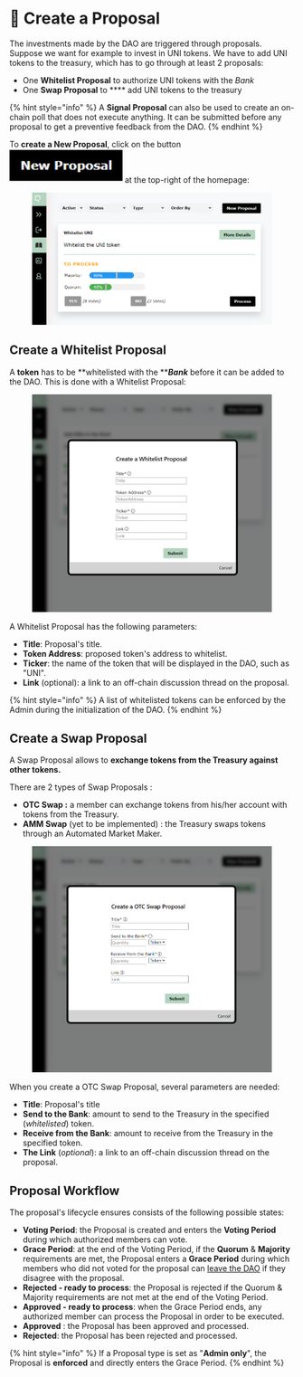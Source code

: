 # 📖 Create a Proposal

The investments made by the DAO are triggered through proposals. Suppose we want for example to invest in UNI tokens. We have to add UNI tokens to the treasury, which has to go through at least 2 proposals:

* One **Whitelist Proposal** to authorize UNI tokens with the _Bank_
* One **Swap Proposal** to **** add UNI tokens to the treasury

{% hint style="info" %}
A **Signal Proposal** can also be used to create an on-chain poll that does not execute anything. It can be submitted before any proposal to get a preventive feedback from the DAO.
{% endhint %}

To **create a New Proposal**, click on the button <img src="../.gitbook/assets/image (2).png" alt="" data-size="line"> at the top-right of the homepage:

<figure><img src="../.gitbook/assets/WHITELIST PROCESS modified.png" alt=""><figcaption></figcaption></figure>

## Create a Whitelist Proposal

A **token** has to be **whitelisted with the **_**Bank**_ before it can be added to the DAO. This is done with a Whitelist Proposal:

<figure><img src="../.gitbook/assets/Whitelist.png" alt=""><figcaption></figcaption></figure>

A Whitelist Proposal has the following parameters:

* **Title**: Proposal's title.
* **Token Address**: proposed token's address to whitelist.
* **Ticker**: the name of the token that will be displayed in the DAO, such as "UNI".
* **Link** (optional):  a link to an off-chain discussion thread on the proposal.

{% hint style="info" %}
A list of whitelisted tokens can be enforced by the Admin during the initialization of the DAO.
{% endhint %}

## Create a Swap Proposal

A Swap Proposal allows to **exchange tokens from the Treasury against other tokens.**

There are 2 types of Swap Proposals :&#x20;

* **OTC Swap :** a member can exchange tokens from his/her account with tokens from the Treasury.
* **AMM Swap** (yet to be implemented) : the Treasury swaps tokens through an Automated Market Maker.

<figure><img src="../.gitbook/assets/OTC Swap modified.png" alt=""><figcaption></figcaption></figure>

When you create a OTC Swap Proposal, several parameters are needed:

* **Title**: Proposal's title
* **Send to the Bank**: amount to send to the Treasury in the specified (_whitelisted_) token.
* **Receive from the Bank**: amount to receive from the Treasury in the specified token.
* **The Link** (_optional_): a link to an off-chain discussion thread on the proposal.

## Proposal Workflow

The proposal's lifecycle ensures consists of the following possible states:

* **Voting Period**: the Proposal is created and enters the **Voting Period** during which authorized members can vote.
* **Grace Period**: at the end of the Voting Period, if the **Quorum** & **Majority** requirements are met, the Proposal enters a **Grace Period** during which members who did not voted for the proposal can [leave the DAO](redeem-your-shares.md) if they disagree with the proposal.
* **Rejected - ready to process**: the Proposal is rejected if the Quorum & Majority requirements are not met at the end of the Voting Period.
* **Approved - ready to process**: when the Grace Period ends, any authorized member can process the Proposal in order to be executed.
* **Approved** : the Proposal has been approved and processed.
* **Rejected**: the Proposal has been rejected and processed.

{% hint style="info" %}
If a Proposal type is set as "**Admin only**", the Proposal is **enforced** and directly enters the Grace Period.
{% endhint %}
